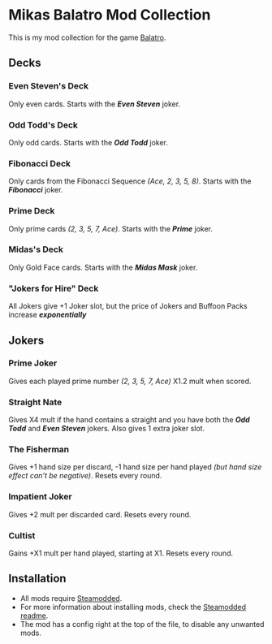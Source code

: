 # Mikas Balatro Mod Collection
This is my mod collection for the game [Balatro](https://store.steampowered.com/app/2379780/Balatro/).

## Decks

### Even Steven's Deck
Only even cards. Starts with the **_Even Steven_** joker.

### Odd Todd's Deck
Only odd cards. Starts with the **_Odd Todd_** joker.

### Fibonacci Deck
Only cards from the Fibonacci Sequence _(Ace, 2, 3, 5, 8)_. Starts with the **_Fibonacci_** joker.

### Prime Deck
Only prime cards _(2, 3, 5, 7, Ace)_. Starts with the **_Prime_** joker.

### Midas's Deck
Only Gold Face cards. Starts with the **_Midas Mask_** joker.

### "Jokers for Hire" Deck
All Jokers give +1 Joker slot, but the price of Jokers and Buffoon Packs increase **_exponentially_**

## Jokers

### Prime Joker
Gives each played prime number _(2, 3, 5, 7, Ace)_ X1.2 mult when scored.

### Straight Nate
Gives X4 mult if the hand contains a straight and you have both the **_Odd Todd_** and **_Even Steven_** jokers. Also gives 1 extra joker slot.

### The Fisherman
Gives +1 hand size per discard, -1 hand size per hand played _(but hand size effect can't be negative)_. Resets every round.

### Impatient Joker
Gives +2 mult per discarded card. Resets every round.

### Cultist
Gains +X1 mult per hand played, starting at X1. Resets every round.

## Installation
- All mods require [Steamodded](https://github.com/Steamopollys/Steamodded/).
- For more information about installing mods, check the [Steamodded readme](https://github.com/Steamopollys/Steamodded?tab=readme-ov-file#how-to-install-a-mod).
- The mod has a config right at the top of the file, to disable any unwanted mods.
